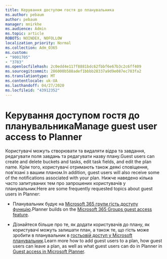 ```yaml
---
title: Керування доступом гостя до планувальника
ms.author: pebaum
author: pebaum
manager: mnirkhe
ms.audience: Admin
ms.topic: article
ROBOTS: NOINDEX, NOFOLLOW
localization_priority: Normal
ms.collection: Adm_O365
ms.custom:
- "9001705"
- "3783"
ms.openlocfilehash: 2c0edd4e117f8881bdc62fbbf6e67b3c2c6ff409
ms.sourcegitcommit: 286000b588adef1bbbb28337a9d9e087ec783fa2
ms.translationtype: MT
ms.contentlocale: uk-UA
ms.lasthandoff: 04/27/2020
ms.locfileid: "43912352"
---
```

# <a name="manage-guest-user-access-to-planner"></a><span data-ttu-id="32b97-102">Керування доступом гостя до планувальника</span><span class="sxs-lookup"><span data-stu-id="32b97-102">Manage guest user access to Planner</span></span>

<span data-ttu-id="32b97-103">Користувачі можуть створювати та видаляти відра та завдання, редагувати поля завдань та редагувати назву плану.</span><span class="sxs-lookup"><span data-stu-id="32b97-103">Guest users can create and delete buckets and tasks, edit task fields, and edit the plan name.</span></span> <span data-ttu-id="32b97-104">Крім того, користувачі отримають також деякі сповіщення, пов'язані з вашим планом.</span><span class="sxs-lookup"><span data-stu-id="32b97-104">In addition, guest users will also receive some of the notifications associated with your plan.</span></span> <span data-ttu-id="32b97-105">Нижче наведено кілька часто запитуваних тем про запрошених користувачів у планувальник:</span><span class="sxs-lookup"><span data-stu-id="32b97-105">Here are some frequently requested topics about guest users in Planner:</span></span>

- <span data-ttu-id="32b97-106">Планувальник будує на [Microsoft 365 групи гість доступу функцію](https://support.office.com/article/Adding-guests-to-Office-365-Groups-bfc7a840-868f-4fd6-a390-f347bf51aff6).</span><span class="sxs-lookup"><span data-stu-id="32b97-106">Planner builds on the [Microsoft 365 Groups guest access feature](https://support.office.com/article/Adding-guests-to-Office-365-Groups-bfc7a840-868f-4fd6-a390-f347bf51aff6).</span></span> 

- <span data-ttu-id="32b97-107">Дізнайтеся більше про те, як додати користувачів до плану, як користувачі можуть залишати план, а також те, що гість може зробити в планувальник в [гостьовій доступ у Microsoft планувальник](https://support.office.com/article/Guest-access-in-Microsoft-Planner-cc5d7f96-dced-4da4-ab62-08c72d9759c6).</span><span class="sxs-lookup"><span data-stu-id="32b97-107">Learn more how to add guest users to a plan, how guest users can leave a plan, as well as what guest users can do in Planner in [Guest access in Microsoft Planner](https://support.office.com/article/Guest-access-in-Microsoft-Planner-cc5d7f96-dced-4da4-ab62-08c72d9759c6).</span></span>
